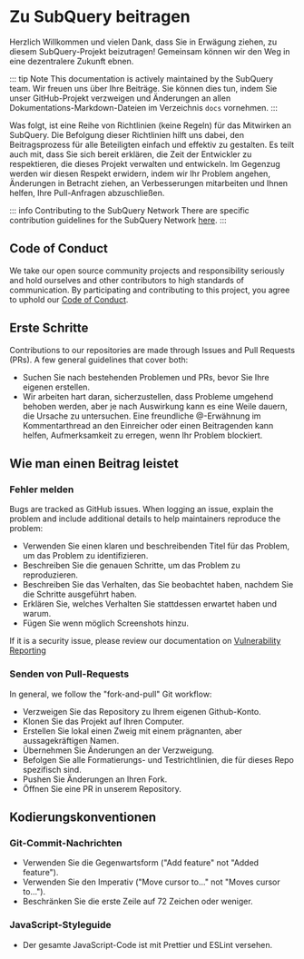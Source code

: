 # Zu SubQuery beitragen

Herzlich Willkommen und vielen Dank, dass Sie in Erwägung ziehen, zu diesem SubQuery-Projekt beizutragen! Gemeinsam können wir den Weg in eine dezentralere Zukunft ebnen.

::: tip Note This documentation is actively maintained by the SubQuery team. Wir freuen uns über Ihre Beiträge. Sie können dies tun, indem Sie unser GitHub-Projekt verzweigen und Änderungen an allen Dokumentations-Markdown-Dateien im Verzeichnis `docs` vornehmen. :::

Was folgt, ist eine Reihe von Richtlinien (keine Regeln) für das Mitwirken an SubQuery. Die Befolgung dieser Richtlinien hilft uns dabei, den Beitragsprozess für alle Beteiligten einfach und effektiv zu gestalten. Es teilt auch mit, dass Sie sich bereit erklären, die Zeit der Entwickler zu respektieren, die dieses Projekt verwalten und entwickeln. Im Gegenzug werden wir diesen Respekt erwidern, indem wir Ihr Problem angehen, Änderungen in Betracht ziehen, an Verbesserungen mitarbeiten und Ihnen helfen, Ihre Pull-Anfragen abzuschließen.

::: info Contributing to the SubQuery Network There are specific contribution guidelines for the SubQuery Network [here](../subquery_network/community.md#contributing-to-codebases). :::

## Code of Conduct

We take our open source community projects and responsibility seriously and hold ourselves and other contributors to high standards of communication. By participating and contributing to this project, you agree to uphold our [Code of Conduct](https://github.com/subquery/subql/blob/main/CODE_OF_CONDUCT.md).

## Erste Schritte

Contributions to our repositories are made through Issues and Pull Requests (PRs). A few general guidelines that cover both:

- Suchen Sie nach bestehenden Problemen und PRs, bevor Sie Ihre eigenen erstellen.
- Wir arbeiten hart daran, sicherzustellen, dass Probleme umgehend behoben werden, aber je nach Auswirkung kann es eine Weile dauern, die Ursache zu untersuchen. Eine freundliche @-Erwähnung im Kommentarthread an den Einreicher oder einen Beitragenden kann helfen, Aufmerksamkeit zu erregen, wenn Ihr Problem blockiert.

## Wie man einen Beitrag leistet

### Fehler melden

Bugs are tracked as GitHub issues. When logging an issue, explain the problem and include additional details to help maintainers reproduce the problem:

- Verwenden Sie einen klaren und beschreibenden Titel für das Problem, um das Problem zu identifizieren.
- Beschreiben Sie die genauen Schritte, um das Problem zu reproduzieren.
- Beschreiben Sie das Verhalten, das Sie beobachtet haben, nachdem Sie die Schritte ausgeführt haben.
- Erklären Sie, welches Verhalten Sie stattdessen erwartet haben und warum.
- Fügen Sie wenn möglich Screenshots hinzu.

If it is a security issue, please review our documentation on [Vulnerability Reporting](./vulnerability-reporting.md)

### Senden von Pull-Requests

In general, we follow the "fork-and-pull" Git workflow:

- Verzweigen Sie das Repository zu Ihrem eigenen Github-Konto.
- Klonen Sie das Projekt auf Ihren Computer.
- Erstellen Sie lokal einen Zweig mit einem prägnanten, aber aussagekräftigen Namen.
- Übernehmen Sie Änderungen an der Verzweigung.
- Befolgen Sie alle Formatierungs- und Testrichtlinien, die für dieses Repo spezifisch sind.
- Pushen Sie Änderungen an Ihren Fork.
- Öffnen Sie eine PR in unserem Repository.

## Kodierungskonventionen

### Git-Commit-Nachrichten

- Verwenden Sie die Gegenwartsform ("Add feature" not "Added feature").
- Verwenden Sie den Imperativ ("Move cursor to..." not "Moves cursor to...").
- Beschränken Sie die erste Zeile auf 72 Zeichen oder weniger.

### JavaScript-Styleguide

- Der gesamte JavaScript-Code ist mit Prettier und ESLint versehen.
